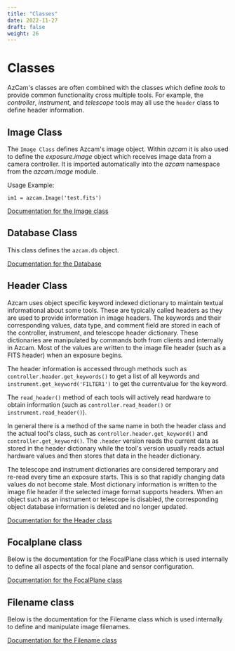 ```yaml
---
title: "Classes"
date: 2022-11-27
draft: false
weight: 26
---
```


# Classes
AzCam's classes are often combined with the classes which define *tools* to provide common functionality cross multiple tools.  For example, the *controller*, *instrument*, and *telescope* tools may all use the `header` class to define header information.

## Image Class

The `Image Class` defines Azcam's image object. Within *azcam* it is also used to define 
the *exposure.image* object which receives image data from a camera controller. It is imported automatically into the *azcam* namespace from the *azcam.image* module.

Usage Example:

`im1 = azcam.Image('test.fits')`

[Documentation for the Image class](https://mplesser.github.io/docs/azcam/tools/image.html)

## Database Class

This class defines the `azcam.db` object.

[Documentation for the Database](https://mplesser.github.io/docs/azcam/database.html)

## Header Class

Azcam uses object specific keyword indexed dictionary to maintain textual informational about some tools. These are typically 
called headers as they are used to provide information in image headers. The keywords and their corresponding values, data type, 
and comment field are stored in each of the controller, instrument, and telescope header 
dictionary. These dictionaries are manipulated by commands both from clients and internally in Azcam. Most of the 
values are written to the image file header (such as a FITS header) when an exposure begins.

The header information is accessed through methods such as 
`controller.header.get_keywords()` to get a list of all keywords and 
`instrument.get_keyword('FILTER1')` to get the currentvalue for the keyword. 

The `read_header()` method of each tools will actively read hardware to obtain 
information (such as `controller.read_header()` or `instrument.read_header()`).

In general there is a method of the same name in both the header class and the actual tool's class, such as `controller.header.get_keyword()` and `controller.get_keyword()`.  The `.header` version reads the current data as stored in the header dictionary while the tool's version usually reads actual hardware values and then stores that data in the header dictionary. 

The telescope and instrument dictionaries are considered temporary and re-read every time an exposure starts. This 
is so that rapidly changing data values do not become stale. Most dictionary information is written to the image file header if the selected image format supports headers. When an object such as an instrument or telescope is disabled, the corresponding object database information is deleted and no longer updated.

[Documentation for the Header class](https://mplesser.github.io/docs/azcam/tools/header.html)

## Focalplane class

Below is the documentation for the FocalPlane class which is  used internally to define all aspects of the focal plane and sensor configuration. 

[Documentation for the FocalPlane class](https://mplesser.github.io/docs/azcam/tools/image_focalplane.html)

## Filename class

Below is the documentation for the Filename class which is used internally to define and manipulate image filenames. 

[Documentation for the Filename class](https://mplesser.github.io/docs/azcam/tools/exposure_filename.html)
